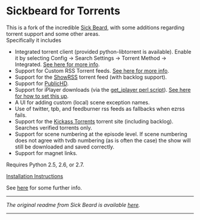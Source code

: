 
# Sickbeard for Torrents

This is a fork of the incredible [Sick Beard](https://github.com/midgetspy/Sick-Beard), with some additions regarding torrent support and some other areas.  
Specifically it includes
* Integrated torrent client (provided python-libtorrent is available).  Enable it by selecting Config -> Search Settings -> Torrent Method -> Integrated.  [See here for more info](http://brickybox.com/2013/05/09/sickbeard-with-integrated-torrent-client).
* Support for Custom RSS Torrent feeds.  [See here for more info](http://brickybox.com/2013/04/24/sickbeard-manual-rss-custom-torrent-providers).
* Support for the [ShowRSS](http://showrss.karmorra.info/) torrent feed (with backlog support).
* Support for [PublicHD](http://publichd.se/).
* Support for iPlayer downloads (via the [get_iplayer perl script](http://www.infradead.org/get_iplayer/html/get_iplayer.html)). [See here for how to set this up](http://brickybox.com/2013/03/05/sickbeard-iplayer-requirements).
* A UI for adding custom (local) scene exception names.
* Use of twitter, tpb, and feedburner rss feeds as fallbacks when ezrss fails.
* Support for the [Kickass Torrents](http://kickass.to/) torrent site (including backlog).  Searches verified torrents only.
* Support for scene numbering at the episode level.  If scene numbering does not agree with tvdb numbering (as is often the case) the show will still be downloaded and saved correctly.
* Support for magnet links.

Requires Python 2.5, 2.6, or 2.7.

[Installation Instructions](https://github.com/bricky/Sick-Beard/wiki/How-To-Install-Sickbeard-for-Torrents)

See [here](http://brickybox.com/2012/09/24/sickbeard-fork-feature-summary) for some further info.  


* * *

*The original readme from Sick Beard is available [here](https://github.com/midgetspy/Sick-Beard/blob/master/readme.md).*

* * *

